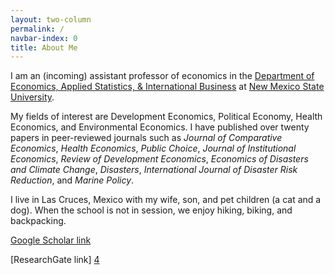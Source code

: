 ```yaml
---
layout: two-column
permalink: /
navbar-index: 0
title: About Me
---
```


I am an (incoming) assistant professor of economics in the [Department of Economics, Applied Statistics, & International Business][1] at [New Mexico State University][2].

My fields of interest are Development Economics, Political Economy, Health Economics, and Environmental Economics. I have published over twenty papers in peer-reviewed journals such as *Journal of Comparative Economics*, *Health Economics*, *Public Choice*, *Journal of Institutional Economics*, *Review of Development Economics*, *Economics of Disasters and Climate Change*, *Disasters*, *International Journal of Disaster Risk Reduction*, and *Marine Policy*. 

I live in Las Cruces, Mexico with my wife, son, and pet children (a cat and a dog). When the school is not in session, we enjoy hiking, biking, and backpacking.


[Google Scholar link][3] 

[ResearchGate link] [4]

[1]: https://nmsu.edu/
[2]: https://business.nmsu.edu/academic-departments/easib/index.html
[3]: https://scholar.google.com/citations?user=EU1Z--4AAAAJ&hl=en&oi=ao
[4]: https://www.researchgate.net/profile/Veeshan-Rayamajhee
